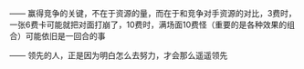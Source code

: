 ——
赢得竞争的关键，不在于资源的量，而在于和竞争对手资源的对比，3费时，一张6费卡可能就把对面打崩了，10费时，满场面10费怪（重要的是各种效果的组合）可能依旧是一回合的事

——
领先的人，正是因为明白怎么去努力，才会那么遥遥领先
